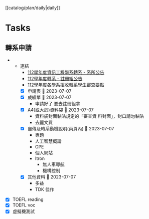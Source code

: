 [[catalog/plan/daily|daily]]
# Tasks
## 轉系申請
- 
	- 連結
		- [112學年度資訊工程學系轉系 - 系所公告](https://www.cs.nycu.edu.tw/announcements/detail/10558)
		- [112學年度轉系 - 註冊組公告](https://aa.nycu.edu.tw/reg_post/112%e5%ad%b8%e5%b9%b4%e5%ba%a6%e6%a0%a1%e5%85%a7%e8%bd%89%e7%b3%bb%e6%9a%a8%e5%8f%b0%e7%81%a3%e8%81%af%e5%90%88%e5%a4%a7%e5%ad%b8%e7%b3%bb%e7%b5%b1%e5%ad%b8%e7%94%9f%e8%bd%89%e6%a0%a1%e7%94%b3/)
		- [112學年度各學系招收轉系學生審查要點](https://aa.nycu.edu.tw/wp-content/uploads/112%E5%AD%B8%E5%B9%B4%E5%BA%A6%E5%90%84%E5%AD%B8%E7%B3%BB%E6%8B%9B%E6%94%B6%E8%BD%89%E7%B3%BB%E5%AD%B8%E7%94%9F%E5%AF%A9%E6%9F%A5%E8%A6%81%E9%BB%9E1120413.pdf)
		- [x] 申請表 📅 2023-07-07
		- [x] 成績單 📅 2023-07-07
			- 申請好了 要去註冊組拿
		- [x] A4(或大於)資料袋 📅 2023-07-07
			- 資料袋封面黏貼規定的「審查資 料封面」，封口請勿黏貼
			- 去麗文買
		- [x] ⾃傳及轉系動機說明(兩⾴內) 📅 2023-07-07
			- 專題 
			- 人工智慧概論
			- GPE
			- 個人網站
			- Itron
				- 無人車導航
				- 機構控制
		- [x] 其他資料 📅 2023-07-07
			- 多益
			- TDK 佳作
- [x] TOEFL reading
- [x] TOEFL voc
- [x] 虛擬機測試